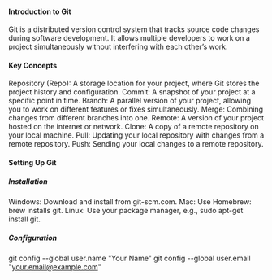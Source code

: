 #### Introduction to Git

Git is a distributed version control system that tracks source code changes during software development. It allows multiple developers to work on a project simultaneously without interfering with each other’s work.

#### Key Concepts

Repository (Repo): A storage location for your project, where Git stores the project history and configuration.
Commit: A snapshot of your project at a specific point in time.
Branch: A parallel version of your project, allowing you to work on different features or fixes simultaneously.
Merge: Combining changes from different branches into one.
Remote: A version of your project hosted on the internet or network.
Clone: A copy of a remote repository on your local machine.
Pull: Updating your local repository with changes from a remote repository.
Push: Sending your local changes to a remote repository.

#### Setting Up Git

##### Installation

Windows: Download and install from git-scm.com.
Mac: Use Homebrew: brew installs git.
Linux: Use your package manager, e.g., sudo apt-get install git.

##### Configuration

git config --global user.name "Your Name"
git config --global user.email "your.email@example.com"

